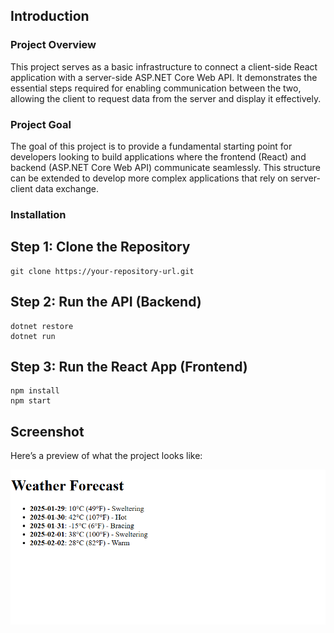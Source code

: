 ## Introduction

### Project Overview
This project serves as a basic infrastructure to connect a client-side React application with a server-side ASP.NET Core Web API. It demonstrates the essential steps required for enabling communication between the two, allowing the client to request data from the server and display it effectively.

### Project Goal
The goal of this project is to provide a fundamental starting point for developers looking to build applications where the frontend (React) and backend (ASP.NET Core Web API) communicate seamlessly. This structure can be extended to develop more complex applications that rely on server-client data exchange.


### Installation

## Step 1: Clone the Repository
``` 
git clone https://your-repository-url.git
```

## Step 2: Run the API (Backend)
``` 
dotnet restore
dotnet run
``` 

## Step 3: Run the React App (Frontend)
``` 
npm install
npm start
``` 

## Screenshot

Here’s a preview of what the project looks like:

![Project Screenshot](./my-react-project/public/images/screenshot.png)






